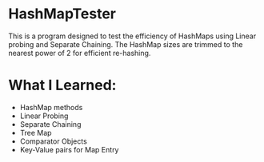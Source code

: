 # HashMapTester
This is a program designed to test the efficiency of HashMaps using Linear probing and Separate Chaining.
The HashMap sizes are trimmed to the nearest power of 2 for efficient re-hashing.


# What I Learned:
- HashMap methods
- Linear Probing
- Separate Chaining
- Tree Map
- Comparator Objects
- Key-Value pairs for Map Entry